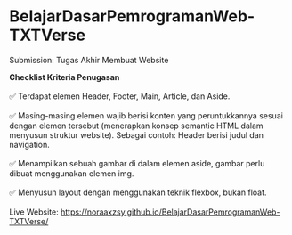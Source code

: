# BelajarDasarPemrogramanWeb-TXTVerse
Submission: Tugas Akhir Membuat Website

<b>Checklist Kriteria Penugasan</b><br>
<br>
✅ Terdapat elemen Header, Footer, Main, Article, dan Aside.<br>
<br>
✅ Masing-masing elemen wajib berisi konten yang peruntukkannya sesuai dengan elemen tersebut (menerapkan konsep semantic HTML dalam menyusun struktur website).
Sebagai contoh: Header berisi judul dan navigation.<br>
<br>
✅ Menampilkan sebuah gambar di dalam elemen aside, gambar perlu dibuat menggunakan elemen img.<br>
<br>
✅ Menyusun layout dengan menggunakan teknik flexbox, bukan float.<br>
<br>
Live Website:  https://noraaxzsy.github.io/BelajarDasarPemrogramanWeb-TXTVerse/
